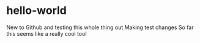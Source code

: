 # hello-world
New to Github and testing this whole thing out
Making test changes
So far this seems like a really cool tool
